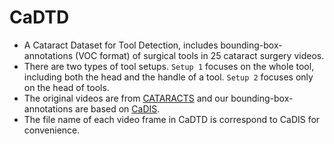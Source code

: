 # CaDTD
* A Cataract Dataset for Tool Detection, includes bounding-box-annotations (VOC format) of surgical tools in 25 cataract surgery videos. 
* There are two types of tool setups. `Setup 1` focuses on the whole tool, including both the head and the handle of a tool. `Setup 2` focuses only on the head of tools.
* The original videos are from [CATARACTS](https://cataracts.grand-challenge.org/Data/) and our bounding-box-annotations are based on [CaDIS](https://cataracts.grand-challenge.org/CaDIS/). 
* The file name of each video frame in CaDTD is correspond to CaDIS for convenience.
